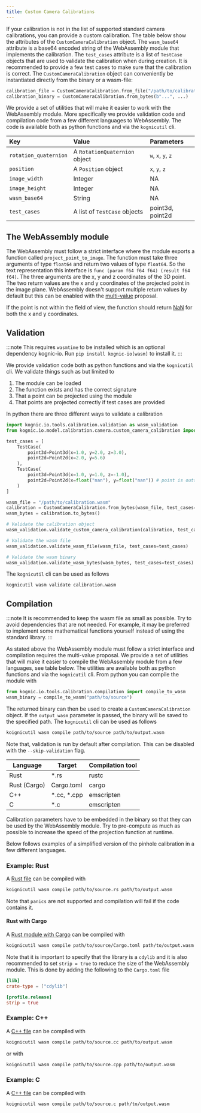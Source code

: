 ```yaml
---
title: Custom Camera Calibrations
---
```


If your calibration is not in the list of supported standard camera calibrations, you can provide a custom calibration. The table below
show the attributes of the `CustomCameraCalibration` object. The `wasm_base64` attribute is a base64 encoded string of the
WebAssembly module that implements the calibration. The `test_cases` attribute is a list of `TestCase` objects that are used
to validate the calibration when during creation. It is recommended to provide a few test cases to make sure that the
calibration is correct. The `CustomCameraCalibration` object can conveniently be instantiated directly from the binary or 
a wasm-file:
```python
calibration_file = CustomCameraCalibration.from_file("/path/to/calibration.wasm", ...)
calibration_binary = CustomCameraCalibration.from_bytes(b"...", ...)
```

We provide a set of utilities that will make it easier to work with the WebAssembly module. More specifically we provide
validation code and compilation code from a few different languages to WebAssembly. The code is available both as python
functions and via the `kognicutil` cli.

| Key                   | Value                         | Parameters         |
|:----------------------|:------------------------------|:-------------------|
| `rotation_quaternion` | A `RotationQuaternion` object | `w`, `x`, `y`, `z` |
| `position`            | A `Position` object           | `x`, `y`, `z`      |
| `image_width`         | Integer                       | NA                 |
| `image_height`        | Integer                       | NA                 |
| `wasm_base64`         | String                        | NA                 |
| `test_cases`          | A list of `TestCase` objects  | point3d, point2d   |


## The WebAssembly module

The WebAssembly must follow a strict interface where the module exports a function called `project_point_to_image`. The
function must take three arguments of type `float64` and return two values of type `float64`. So the text representation
this interface is `func (param f64 f64 f64) (result f64 f64)`. The three arguments are the x, y and z coordinates of 
the 3D point. The two return values are the x and y coordinates of the projected point in the image plane. WebAssembly
doesn't support multiple return values by default but this can be enabled with the [multi-value](https://github.com/WebAssembly/multi-value)
proposal.

If the point is not within the field of view, the function should return [NaN](https://en.wikipedia.org/wiki/NaN) for 
both the x and y coordinates.


## Validation

:::note
This requires `wasmtime` to be installed which is an optional dependency kognic-io. Run `pip install kognic-io[wasm]` to
install it.
:::

We provide validation code both as python functions and via the `kognicutil` cli. We validate things such as but limited to
1. The module can be loaded
2. The function exists and has the correct signature
3. That a point can be projected using the module
4. That points are projected correctly if test cases are provided

In python there are three different ways to validate a calibration

```python
import kognic.io.tools.calibration.validation as wasm_validation
from kognic.io.model.calibration.camera.custom_camera_calibration import CustomCameraCalibration, Point2d, Point3d, TestCase

test_cases = [
    TestCase(
        point3d=Point3d(x=1.0, y=2.0, z=3.0),
        point2d=Point2d(x=2.0, y=5.6)
    ),
    TestCase(
        point3d=Point3d(x=1.0, y=1.0, z=-1.0),
        point2d=Point2d(x=float("nan"), y=float("nan")) # point is outside field of view
    )
]

wasm_file = "/path/to/calibration.wasm"
calibration = CustomCameraCalibration.from_bytes(wasm_file, test_cases=test_cases, ...)
wasm_bytes = calibration.to_bytes()

# Validate the calibration object
wasm_validation.validate_custom_camera_calibration(calibration, test_cases=test_cases)

# Validate the wasm file
wasm_validation.validate_wasm_file(wasm_file, test_cases=test_cases)

# Validate the wasm binary
wasm_validation.validate_wasm_bytes(wasm_bytes, test_cases=test_cases)
```

The `kognicutil` cli can be used as follows
```bash
kognicutil wasm validate calibration.wasm
```


## Compilation

:::note
It is recommended to keep the wasm file as small as possible. Try to avoid dependencies that are not needed. For example,
it may be preferred to implement some mathematical functions yourself instead of using the standard library.
:::

As stated above the WebAssembly module must follow a strict interface and compilation requires the multi-value proposal.
We provide a set of utilities that will make it easier to compile the WebAssembly module from a few languages, see table below. 
The utilities are available both as python functions and via the `kognicutil` cli. From python you can compile the module
with 

```python
from kognic.io.tools.calibration.compilation import compile_to_wasm
wasm_binary = compile_to_wasm("path/to/source")
```

The returned binary can then be used to create a `CustomCameraCalibration` object. If the `output_wasm` parameter is passed,
the binary will be saved to the specified path. The `kognicutil` cli can be used as follows
```bash
koignicutil wasm compile path/to/source path/to/output.wasm
```

Note that, validation is run by default after compilation. This can be disabled with the `--skip-validation` flag.

| **Language** | **Target**  | **Compilation tool** |
|--------------|-------------|----------------------|
| Rust         | *.rs        | rustc                |
| Rust (Cargo) | Cargo.toml  | cargo                |
| C++          | *.cc, *.cpp | emscripten           |
| C            | *.c         | emscripten           |

Calibration parameters have to be embedded in the binary so that they can be used by the WebAssembly module. Try to 
pre-compute as much as possible to increase the speed of the projection function at runtime.

Below follows examples of a simplified version of the pinhole calibration in a few different languages.

### Example: Rust

A [Rust file](https://github.com/annotell/kognic-io-python/blob/1aa5a12496296ec943d68ec94eefab42158fedac/examples/calibration/custom/pinhole.rs)
can be compiled with
```bash
koignicutil wasm compile path/to/source.rs path/to/output.wasm
```

Note that `panics` are not supported and compilation will fail if the code contains it.


#### Rust with Cargo

A [Rust module with Cargo](https://github.com/annotell/kognic-io-python/blob/1aa5a12496296ec943d68ec94eefab42158fedac/examples/calibration/custom/pinhole-rust-cargo)
can be compiled with
```bash
koignicutil wasm compile path/to/source/Cargo.toml path/to/output.wasm
```

Note that it is important to specify that the library is a `cdylib` and it is also recommended to set `strip = true` to
reduce the size of the WebAssembly module. This is done by adding the following to the `Cargo.toml` file
```toml
[lib]
crate-type = ["cdylib"]

[profile.release]
strip = true
```


### Example: C++

A [C++ file](https://github.com/annotell/kognic-io-python/blob/1aa5a12496296ec943d68ec94eefab42158fedac/examples/calibration/custom/pinhole.cc)
can be compiled with
```bash
koignicutil wasm compile path/to/source.cc path/to/output.wasm
```

or with
```bash
koignicutil wasm compile path/to/source.cpp path/to/output.wasm
```


### Example: C

A [C++ file](https://github.com/annotell/kognic-io-python/blob/1aa5a12496296ec943d68ec94eefab42158fedac/examples/calibration/custom/pinhole.c)
can be compiled with
```bash
koignicutil wasm compile path/to/source.c path/to/output.wasm
```